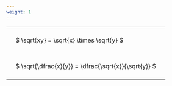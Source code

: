 ```yaml
---
weight: 1
---
```


<style type="text/css">
#T_aa9f1 th.col_heading {
  text-align: left;
  font-size: 1em;
}
#T_aa9f1 td {
  text-align: left;
  font-size: 1em;
  padding: 1.5em;
}
</style>
<table id="T_aa9f1">
  <thead>
  </thead>
  <tbody>
    <tr>
      <td id="T_aa9f1_row0_col0" class="data row0 col0" >$ \sqrt{xy} = \sqrt{x} \times \sqrt{y} $</td>
    </tr>
    <tr>
      <td id="T_aa9f1_row1_col0" class="data row1 col0" >$ \sqrt{\dfrac{x}{y}} = \dfrac{\sqrt{x}}{\sqrt{y}} $</td>
    </tr>
  </tbody>
</table>
